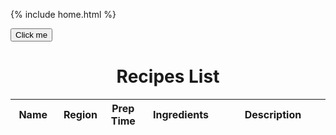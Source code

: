 {% include home.html %}

<button onclick="deletecookie()">Click me</button>

<h1 style = "text-align: center">Recipes List</h1>

<table id = "personlist">
    <thead>
      <tr>
        <th style = "width: 100px;">Name</th>
        <th style = "width: 100px;">Region</th>
        <th style = "width: 50px;">Prep Time</th>
        <th style = "width: 200px;">Ingredients</th>
        <th style = "width: 400px;">Description</th>
      </tr>
    </thead>
    <tbody></tbody>
</table>

<script>
//   function checkJwtCookie() {
//     if (document.cookie.indexOf("jwt=") === -1) {
//       // JWT cookie is missing, redirect user to login page
//       window.location.href = "/indochina/";
//     }
//   }

// // Call checkJwtCookie() when page loads
//   checkJwtCookie();
  const userz = document.getElementById("personlist");

  // const url = "https://everittcheng.tk/api/recipes/all";
  const url = "http://localhost:8195/api/recipes/all";

  const options = {
      method: 'GET', 
      mode: 'cors', 
      cache: 'no-cache', 
      credentials: 'include', 
      headers: {
      'Content-Type': 'application/json'
      },
  };


  function showList() {
    fetch(url, options)
      .then(response => {
        if (response.status === 401) {
            window.location.href = '/indochina/restricted'; // redirect to the login page
        }     
        else if (response.status !== 200) {
            const errorMsg = 'Database response error: ' + response.status;
            console.log(errorMsg);
            const tr = document.createElement("tr");
            const td = document.createElement("td");
            td.innerHTML = errorMsg;
            tr.appendChild(td);
            userz.appendChild(tr);
            return;
        }
        response.json().then(data => {
            for (const row of data) {

              const tr = document.createElement("tr");

              const name = document.createElement("td");
              const ingredients = document.createElement("td");
              const description = document.createElement("td");
              const region = document.createElement("td");
              const preparation = document.createElement("td");


              name.innerHTML = row.name;
              ingredients.innerHTML = row.ingredients;
              description.innerHTML = row.description;
              region.innerHTML = row.region;
              preparation.innerHTML = row.preparation;



              tr.appendChild(name);
              tr.appendChild(region);
              tr.appendChild(preparation);
              tr.appendChild(ingredients);
              tr.appendChild(description);



              userz.appendChild(tr);
            }
        })
    })
  }
  function deletecookie() {
    document.cookie = "jwt=; expires=Thu, 01 Jan 1970 00:00:00 UTC; path=/;";
    window.alert("cookie delete");
  }
  
  showList();
</script>









